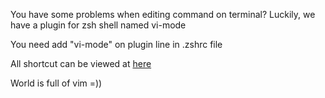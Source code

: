 You have some problems when editing command on terminal?
Luckily, we have a plugin for zsh shell named vi-mode

You need add "vi-mode" on plugin line in .zshrc file

All shortcut can be viewed at
[here](https://github.com/robbyrussell/oh-my-zsh/tree/master/plugins/vi-mode)

World is full of vim =))
